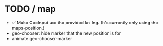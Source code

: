 # TODO / map

- ✅ Make GeoInput use the provided lat-lng. (It's currently only using the maps-position.)
- geo-chooser: hide marker that the new position is for
- animate geo-chooser-marker